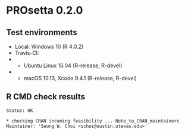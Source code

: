 # PROsetta 0.2.0

## Test environments

* Local: Windows 10 (R 4.0.2)
* Travis-CI:
* * Ubuntu Linux 16.04 (R-release, R-devel)
* * macOS 10.13, Xcode 9.4.1 (R-release, R-devel)

## R CMD check results

```
Status: OK

* checking CRAN incoming feasibility ... Note_to_CRAN_maintainers
Maintainer: 'Seung W. Choi <schoi@austin.utexas.edu>'
```
